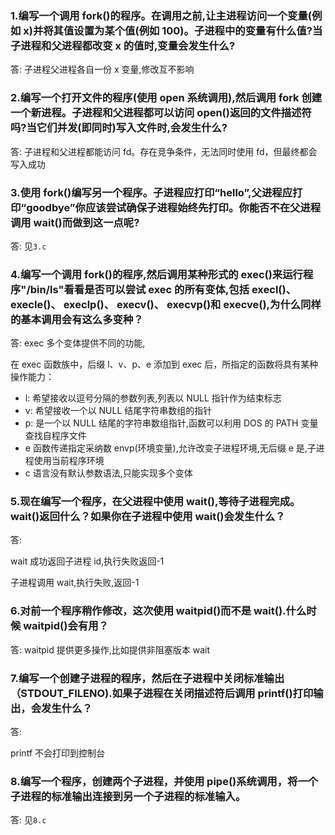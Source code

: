 ### 1.编写一个调用 fork()的程序。在调用之前,让主进程访问一个变量(例如 x)并将其值设置为某个值(例如 100)。子进程中的变量有什么值?当子进程和父进程都改变 x 的值时,变量会发生什么?

答:
子进程父进程各自一份 x 变量,修改互不影响



### 2.编写一个打开文件的程序(使用 open 系统调用),然后调用 fork 创建一个新进程。子进程和父进程都可以访问 open()返回的文件描述符吗?当它们并发(即同时)写入文件时,会发生什么?

答:
子进程和父进程都能访问 fd。存在竞争条件，无法同时使用 fd，但最终都会写入成功



### 3.使用 fork()编写另一个程序。子进程应打印“hello”,父进程应打印“goodbye”你应该尝试确保子进程始终先打印。你能否不在父进程调用 wait()而做到这一点呢?

答:
见`3.c`



### 4.编写一个调用 fork()的程序,然后调用某种形式的 exec()来运行程序"/bin/ls"看看是否可以尝试 exec 的所有变体,包括 execl()、 execle()、 execlp()、 execv()、 execvp()和 execve(),为什么同样的基本调用会有这么多变种？

答:
exec 多个变体提供不同的功能,

在 exec 函数族中，后缀 l、v、p、e 添加到 exec 后，所指定的函数将具有某种操作能力：

- l: 希望接收以逗号分隔的参数列表,列表以 NULL 指针作为结束标志
- v: 希望接收一个以 NULL 结尾字符串数组的指针
- p: 是一个以 NULL 结尾的字符串数组指针,函数可以利用 DOS 的 PATH 变量查找自程序文件
- e 函数传递指定采纳数 envp(环境变量),允许改变子进程环境,无后缀 e 是,子进程使用当前程序环境
- c 语言没有默认参数语法,只能实现多个变体




### 5.现在编写一个程序，在父进程中使用 wait(),等待子进程完成。wait()返回什么？如果你在子进程中使用 wait()会发生什么？

答:

wait 成功返回子进程 id,执行失败返回-1

子进程调用 wait,执行失败,返回-1



### 6.对前一个程序稍作修改，这次使用 waitpid()而不是 wait().什么时候 waitpid()会有用？

答:
waitpid 提供更多操作,比如提供非阻塞版本 wait



### 7.编写一个创建子进程的程序，然后在子进程中关闭标准输出（STDOUT_FILENO).如果子进程在关闭描述符后调用 printf()打印输出，会发生什么？

答:

printf 不会打印到控制台



### 8.编写一个程序，创建两个子进程，并使用 pipe()系统调用，将一个子进程的标准输出连接到另一个子进程的标准输入。

答:
见`8.c`
